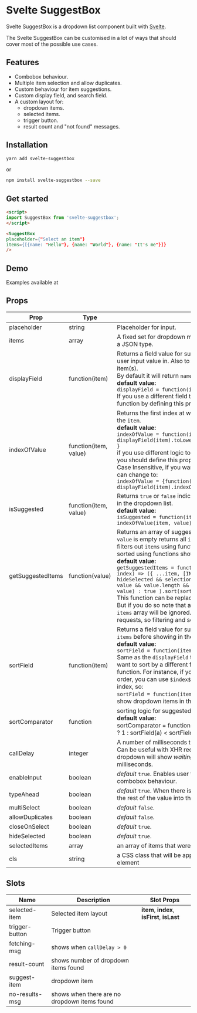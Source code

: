 # Svelte SuggestBox

Svelte SuggestBox is a dropdown list component built with [Svelte](https://svelte.dev).

The Svelte SuggestBox can be customised in a lot of ways that should cover most of the possible use cases.

## Features

* Combobox behaviour.
* Multiple item selection and allow duplicates.
* Custom behaviour for item suggestions.
* Custom display field, and search field.
* A custom layout for:
    * dropdown items.
    * selected items.
    * trigger button.
    * result count and "not found" messages.

## Installation
```bash
yarn add svelte-suggestbox
```
or
```bash
npm install svelte-suggestbox --save
```

## Get started

```html
<script>
import SuggestBox from 'svelte-suggestbox';
</script>

<SuggestBox
placeholder={"Select an item"}
items={[{name: "Hello"}, {name: "World"}, {name: "It's me"}]}
/>
```

## Demo

Examples available at

## Props

| Prop | Type | Description|
|---|---|---|
| placeholder | string | Placeholder for input.<br> |
| items | array | A fixed set for dropdown menu elements. All array items must be of a JSON type.|
| displayField | function(item) | Returns a field value for supplied `item`. This value is used to lookup user input value in. Also to show in the dropdown and as a selected item(s).<br> By default it will return `name` field value. <br>**default value:**<br> ```displayField = function(item) { return item.name; }``` <br>If you use a different field than `name` then you should replace this function by defining this prop.|
| indexOfValue | function(item, value) | Returns the first index at which user input `value` can be found in the `item`.<br>**default value:**<br> ```indexOfValue = function(item, value) { return displayField(item).toLowerCase().indexOf(value.toLowerCase()); }``` <br> if you use different logic to lookup user input value in items then you should define this prop. For instance, by default this function is Case Insensitive, if you want to make it Case Sensitive then you can change to:<br> ```indexOfValue = {function(item, value) { return displayField(item).indexOf(value); } }```|
| isSuggested | function(item, value) | Returns `true` or `false` indicating weather an `item` should be shown in the dropdown list. <br>**default value:**<br>  ```isSuggested = function(item, value) { return indexOfValue(item, value) > -1; }``` |
| getSuggestedItems | function(value) | Returns an array of suggested dropdown list items. If user input `value` is empty returns all `items`. If there is a user input `value` then it filters out `items` using functions shown above. Also `items` get sorted using functions shown below.<br>**default value:**<br>```getSuggestedItems = function(value) { return items.map((item, index) => ({ ...item, [INDEX_FIELD]: index })).filter(item => hideSelected && selectionMap[item[INDEX_FIELD]] ? false : value && value.length && enableInput ? isSuggested(item, value) : true ).sort(sortComparator);}```<br> This function can be replaced to change suggestions behaviour. But if you do so note that all the functions described above and the `items` array will be ignored. This prop can be used for XHR requests, so filtering and sorting will be handled on a server side.|
| sortField | function(item) | Returns a field value for supplied `item`. This value is used to sort `items` before showing in the dropdown.<br>**default value:**<br>```sortField = function(item) { return item.name; }``` <br> Same as the `displayField` this function returns `name` field. If you want to sort by a different field value then, you should replace this function. For instance, if you want to preserve initial `items` array order, you can use `$index$` field that holds reference to `items` array index, so:<br>```sortField = function(item) { return item['$index$']; }``` will show dropdown items in the same order they are in `items` array.|
| sortComparator | function | sorting logic for suggested items <br>**default value:**<br> sortComparator = function(a, b) { return sortField(a) > sortField(b) ? 1 : sortField(a) < sortField(b) ? -1 : 0; }|
| callDelay | integer | A number of milliseconds to wait before calling `getSuggestedItems`. Can be useful with XHR requests. **Default value is** 0. The dropdown will show _waiting message_ for `callDelay` number of milliseconds.|
| enableInput | boolean | *default* `true`. Enables user to input a lookup value. Set to `false` for combobox behaviour.|
| typeAhead | boolean | *default* `true`. When there is only one suggested item left, it will fill the rest of the value into the input.|
| multiSelect | boolean | *default* `false`. |
| allowDuplicates | boolean | *default* `false`. |
| closeOnSelect | boolean | *default* `true`. |
| hideSelected | boolean |  *default* `true`. |
| selectedItems | array | an array of items that were selected. |
| cls | string | a CSS class that will be appended (if defined) to the parent DOM element|

## Slots

| Name | Description | Slot Props |
|---|---|---|
| selected-item | Selected item layout | **item**, **index**, **isFirst**, **isLast** |
| trigger-button | Trigger button | |
| fetching-msg | shows when `callDelay > 0` | |
| result-count | shows number of dropdown items found ||
| suggest-item | dropdown item ||
| no-results-msg | shows when there are no dropdown items found ||

